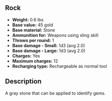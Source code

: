 ## Rock
- **Weight:** 0.6 lbs
- **Base value:** 45 gold
- **Base material:** Stone
- **Ammunition for:** Weapons using sling skill
- **Throws per round:** 1
- **Base damage - Small:** 1d3 (avg 2.0)
- **Base damage - Large:** 1d3 (avg 2.0)
- **Charges:** Yes
- **Maximum charges:** 12
- **Recharging type:** Rechargeable as normal tool

## Description

A gray stone that can be applied to identify gems.
